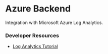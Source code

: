 # Azure Backend

Integration with Microsoft Azure Log Analytics.

### Developer Resources
 - [Log Analytics Tutorial](https://docs.microsoft.com/en-us/azure/azure-monitor/logs/log-analytics-tutorial)
